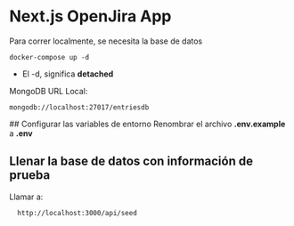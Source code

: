 # Next.js OpenJira App

Para correr localmente, se necesita la base de datos
```
docker-compose up -d
```
* El -d, significa __detached__

MongoDB URL Local:
```
mongodb://localhost:27017/entriesdb
```

## Configurar las variables de entorno
Renombrar el archivo __.env.example__ a __.env__

## Llenar la base de datos con información de prueba
Llamar a:
```
  http://localhost:3000/api/seed
```


